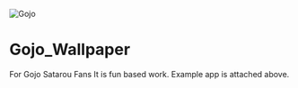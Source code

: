 ![Gojo](https://user-images.githubusercontent.com/62832738/132560015-458beb31-c801-4408-85f6-139641de2d1a.jpeg)
# Gojo_Wallpaper
For Gojo Satarou Fans
It is fun based work.
Example app is attached above.
